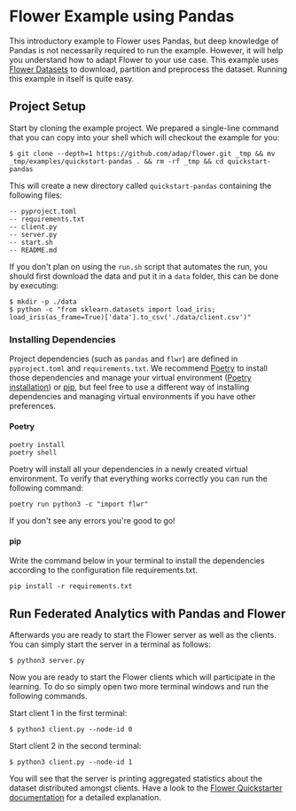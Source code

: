 # Flower Example using Pandas

This introductory example to Flower uses Pandas, but deep knowledge of Pandas is not necessarily required to run the example. However, it will help you understand how to adapt Flower to your use case. This example uses [Flower Datasets](https://flower.dev/docs/datasets/) to
download, partition and preprocess the dataset.
Running this example in itself is quite easy.

## Project Setup

Start by cloning the example project. We prepared a single-line command that you can copy into your shell which will checkout the example for you:

```shell
$ git clone --depth=1 https://github.com/adap/flower.git _tmp && mv _tmp/examples/quickstart-pandas . && rm -rf _tmp && cd quickstart-pandas
```

This will create a new directory called `quickstart-pandas` containing the following files:

```shell
-- pyproject.toml
-- requirements.txt
-- client.py
-- server.py
-- start.sh
-- README.md
```

If you don't plan on using the `run.sh` script that automates the run, you should first download the data and put it in a `data` folder, this can be done by executing:

```shell
$ mkdir -p ./data
$ python -c "from sklearn.datasets import load_iris; load_iris(as_frame=True)['data'].to_csv('./data/client.csv')"
```

### Installing Dependencies

Project dependencies (such as `pandas` and `flwr`) are defined in `pyproject.toml` and `requirements.txt`. We recommend [Poetry](https://python-poetry.org/docs/) to install those dependencies and manage your virtual environment ([Poetry installation](https://python-poetry.org/docs/#installation)) or [pip](https://pip.pypa.io/en/latest/development/), but feel free to use a different way of installing dependencies and managing virtual environments if you have other preferences.

#### Poetry

```shell
poetry install
poetry shell
```

Poetry will install all your dependencies in a newly created virtual environment. To verify that everything works correctly you can run the following command:

```shell
poetry run python3 -c "import flwr"
```

If you don't see any errors you're good to go!

#### pip

Write the command below in your terminal to install the dependencies according to the configuration file requirements.txt.

```shell
pip install -r requirements.txt
```

## Run Federated Analytics with Pandas and Flower

Afterwards you are ready to start the Flower server as well as the clients. You can simply start the server in a terminal as follows:

```shell
$ python3 server.py
```

Now you are ready to start the Flower clients which will participate in the learning. To do so simply open two more terminal windows and run the following commands.

Start client 1 in the first terminal:

```shell
$ python3 client.py --node-id 0
```

Start client 2 in the second terminal:

```shell
$ python3 client.py --node-id 1
```

You will see that the server is printing aggregated statistics about the dataset distributed amongst clients. Have a look to the [Flower Quickstarter documentation](https://flower.dev/docs/quickstart-pandas.html) for a detailed explanation.

